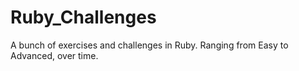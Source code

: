 # Ruby_Challenges

A bunch of exercises and challenges in Ruby. Ranging from Easy to Advanced, over time.
